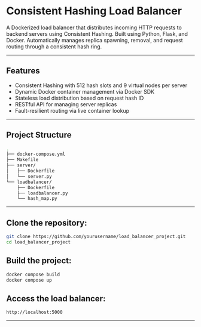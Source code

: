 # Consistent Hashing Load Balancer

A Dockerized load balancer that distributes incoming HTTP requests to backend servers using Consistent Hashing. Built using Python, Flask, and Docker. Automatically manages replica spawning, removal, and request routing through a consistent hash ring.

---

## Features

- Consistent Hashing with 512 hash slots and 9 virtual nodes per server
- Dynamic Docker container management via Docker SDK
- Stateless load distribution based on request hash ID
- RESTful API for managing server replicas
- Fault-resilient routing via live container lookup

---

## Project Structure

```bash
.
├── docker-compose.yml         
├── Makefile                   
├── server/
│   ├── Dockerfile            
│   └── server.py            
└── loadbalancer/
    ├── Dockerfile           
    ├── loadbalancer.py       
    └── hash_map.py      
```

---
## Clone the repository: 
```bash
git clone https://github.com/yourusername/load_balancer_project.git
cd load_balancer_project
```

## Build the project:
```bash
docker compose build
docker compose up
```

## Access the load balancer:
```bash
http://localhost:5000
```
---
